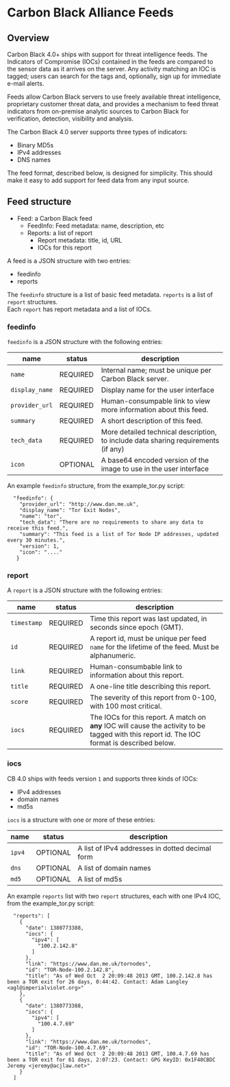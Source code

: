 # Carbon Black Alliance Feeds

## Overview

Carbon Black 4.0+ ships with support for threat intelligence feeds.  The Indicators of Compromise (IOCs) 
contained in the feeds are compared to the sensor data as it arrives on the server.  Any activity matching an 
IOC is tagged; users can search for the tags and, optionally, sign up for immediate e-mail alerts.

Feeds allow Carbon Black servers to use freely available threat intelligence, proprietary customer threat data,
and provides a mechanism to feed threat indicators from on-premise analytic sources to Carbon Black for verification,
detection, visibility and analysis.

The Carbon Black 4.0 server supports three types of indicators:

  * Binary MD5s
  * IPv4 addresses
  * DNS names

The feed format, described below, is designed for simplicity.  This should make it easy to add support for feed
data from any input source.

## Feed structure

* Feed: a Carbon Black feed
  * FeedInfo: Feed metadata: name, description, etc
  * Reports: a list of report
      * Report metadata: title, id, URL
      * IOCs for this report

A feed is a JSON structure with two entries:

* feedinfo 
* reports

The `feedinfo` structure is a list of basic feed metadata.   `reports` is a list of `report` structures.  
Each `report` has report metadata and a list of IOCs.  

### feedinfo 

`feedinfo` is a JSON structure with the following entries:

| name  | status | description | 
| ----- | -------|-------------| 
| `name`         | REQUIRED | Internal name; must be unique per Carbon Black server. | 
| `display_name` | REQUIRED | Display name for the user interface | 
| `provider_url` | REQUIRED | Human-consumpable link to view more information about this feed. | 
| `summary`      | REQUIRED | A short description of this feed. | 
| `tech_data`    | REQUIRED | More detailed technical description, to include data sharing requirements (if any) | 
| `icon`         | OPTIONAL | A base64 encoded version of the image to use in the user interface | 

An example `feedinfo` structure, from the example_tor.py script:

```
  "feedinfo": {
    "provider_url": "http://www.dan.me.uk",
    "display_name": "Tor Exit Nodes",
    "name": "tor",
    "tech_data": "There are no requirements to share any data to receive this feed.",
    "summary": "This feed is a list of Tor Node IP addresses, updated every 30 minutes.",
    "version": 1,
    "icon": "...."
   }
```

### report

A `report` is a JSON structure with the following entries:

| name  | status | description | 
| ----- | -------|-------------| 
| `timestamp`    | REQUIRED | Time this report was last updated, in seconds since epoch (GMT). | 
| `id`           | REQUIRED | A report id, must be unique per feed `name` for the lifetime of the feed.  Must be alphanumeric. | 
| `link`         | REQUIRED | Human-consumbable link to information about this report. | 
| `title`        | REQUIRED | A one-line title describing this report. | 
| `score`        | REQUIRED | The severity of this report from 0-100, with 100 most critical. | 
| `iocs`         | REQUIRED | The IOCs for this report.  A match on __any__ IOC will cause the activity to be tagged with this report id.  The IOC format is described below. | 

### iocs

CB 4.0 ships with feeds version `1` and supports three kinds of IOCs:

* IPv4 addresses
* domain names
* md5s

`iocs` is a structure with one or more of these entries:

| name  | status | description | 
| ----- | -------|-------------| 
| `ipv4`         | OPTIONAL | A list of IPv4 addresses in dotted decimal form | 
| `dns`          | OPTIONAL | A list of domain names | 
| `md5`          | OPTIONAL | A list of md5s | 

An example `reports` list with two `report` structures, each with one IPv4 IOC, from the example_tor.py script:

```
  "reports": [
    {
      "date": 1380773388,
      "iocs": {
        "ipv4": [
          "100.2.142.8"
        ]
      },
      "link": "https://www.dan.me.uk/tornodes",
      "id": "TOR-Node-100.2.142.8",
      "title": "As of Wed Oct  2 20:09:48 2013 GMT, 100.2.142.8 has been a TOR exit for 26 days, 0:44:42. Contact: Adam Langley <agl@imperialviolet.org>"
    },
    {
      "date": 1380773388,
      "iocs": {
        "ipv4": [
          "100.4.7.69"
        ]
      },
      "link": "https://www.dan.me.uk/tornodes",
      "id": "TOR-Node-100.4.7.69",
      "title": "As of Wed Oct  2 20:09:48 2013 GMT, 100.4.7.69 has been a TOR exit for 61 days, 2:07:23. Contact: GPG KeyID: 0x1F40CBDC Jeremy <jeremy@acjlaw.net>"
    }
  ]
```
    
